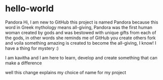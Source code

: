 # hello-world
Pandora
Hi, I am new to GitHub this project is named Pandora because this word in Greek mythology means all-giving, Pandora was the first human woman created by gods and was bestowed with unique gifts from each of the gods, in other words she reminds me of GitHub you create others fork and voila something amazing is created to become the all-giving, I know! I have a thing for mystery :)

I am kavitha and I am here to learn, develop and create something that can make a difference

well this change explains my choice of name for my project
